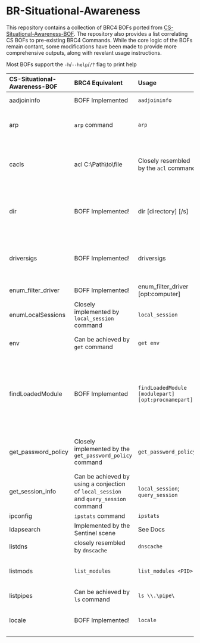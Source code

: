 # BR-Situational-Awareness

This repository contains a collection of BRC4 BOFs ported from [CS-Situational-Awareness-BOF](https://github.com/trustedsec/CS-Situational-Awareness-BOF). The repository also provides a list correlating CS BOFs to pre-existing BRC4 Commands. While the core logic of the BOFs remain contant, some modifications have been made to provide more comprehensive outputs, along with  revelant usage instructions.

Most BOFs support the `-h`/`--help`/`/?` flag to print help

| CS-Situational-Awareness-BOF | BRC4 Equivalent | Usage | Description |
|:-----------------------------| :-----------| :---------------|:--------------------------------------------|
| aadjoininfo                  | BOFF Implemented                               | `aadjoininfo` | Print AAD/Entra ID Join Info |
| arp                          | `arp` command                                  | `arp` | List ARP entries for all network interfaces on the current host |
| cacls                        | acl C:\Path\to\file                            | Closely resembled by the `acl` command | List ACL for an object. While the CS BOF supports wild cards, the BRC4 command does not|
| dir                          | BOFF Implemented!                              | dir [directory] [/s]               | List files in a directory. Supports wildcards (e.g. "C:\Windows\S*") unlike the BRC4 `ls` command |
| driversigs                   | BOFF Implemented!                              | driversigs            | Enumerate installed services Imagepaths to check the signing cert against known AV/EDR vendors |
| enum_filter_driver           | BOFF Implemented!                              | enum_filter_driver [opt:computer] | Enumerate filter drivers. |
| enumLocalSessions            | Closely implemented by `local_session` command | `local_session` | Enumerate currently attached user sessions both local and over RDP |
| env                          | Can be achieved by `get` command               | `get env` | List process environment variables |
| findLoadedModule             | BOFF Implemented                               | `findLoadedModule [modulepart] [opt:procnamepart]` | findLoadedModule [modulepart] [opt:procnamepart]	Find what processes *modulepart* are loaded into, optionally searching just *procnamepart* | 
| get_password_policy          | Closely implemented by the `get_password_policy` command | `get_password_policy` |Get target server or domain's configured password policy and lockouts|
| get_session_info | Can be achieved by using a conjection of `local_session` and `query_session` command | `local_session`; `query_session` | Get information about current user session | 
| ipconfig | `ipstats` command | `ipstats` | Print IP interfaces |
| ldapsearch | Implemented by the Sentinel scene | See Docs | Execute LDAP queries |
| listdns | closely resembled by `dnscache` | `dnscache` | Print local storage of DNS records |
| listmods | `list_modules` | `list_modules <PID>` | Lists all the DLLs loaded in the current process or a target process. | 
| listpipes | Can be achieved by `ls` command  | `ls \\.\pipe\` | List named pipes |
| locale | BOFF Implemented! | `locale` | List system locale language, locale ID, date, time, and country |
